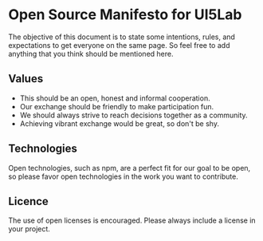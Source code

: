 # Open Source Manifesto for UI5Lab

The objective of this document is to state some intentions, rules, and expectations to get everyone on the same page. So feel free to add anything that you think should be mentioned here.  

## Values 
* This should be an open, honest and informal cooperation.
* Our exchange should be friendly to make participation fun.
* We should always strive to reach decisions together as a community.
* Achieving vibrant exchange would be great, so don't be shy.

## Technologies
Open technologies, such as npm, are a perfect fit for our goal to be open, so please favor open technologies in the work you want to contribute.    

## Licence 
The use of open licenses is encouraged. Please always include a license in your project. 
